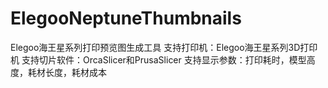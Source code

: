 # ElegooNeptuneThumbnails
Elegoo海王星系列打印预览图生成工具
支持打印机：Elegoo海王星系列3D打印机
支持切片软件：OrcaSlicer和PrusaSlicer
支持显示参数：打印耗时，模型高度，耗材长度，耗材成本
